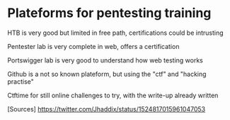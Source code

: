 # Plateforms for pentesting training

HTB is very good but limited in free path, certifications could be intrusting

Pentester lab is very complete in web, offers a certification

Portswigger lab is very good to understand how web testing works

Github is a not so known plateform, but using the "ctf" and "hacking practise"

Ctftime for still online challenges to try, with the write-up already written

[Sources]
https://twitter.com/Jhaddix/status/1524817015961047053
